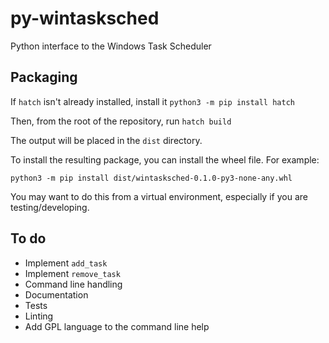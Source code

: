 # py-wintasksched
Python interface to the Windows Task Scheduler

## Packaging

If `hatch` isn't already installed, install it `python3 -m pip install hatch`

Then, from the root of the repository, run `hatch build`

The output will be placed in the `dist` directory.

To install the resulting package, you can install the wheel file. For example:
```
python3 -m pip install dist/wintasksched-0.1.0-py3-none-any.whl
```
You may want to do this from a virtual environment, especially if you are testing/developing.

## To do

* Implement `add_task`
* Implement `remove_task`
* Command line handling
* Documentation
* Tests
* Linting
* Add GPL language to the command line help
